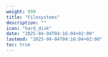 ```yaml
---
weight: 999
title: "Filesystems"
description: ""
icon: "hard_disk"
date: "2025-04-04T04:16:04+02:00"
lastmod: "2025-04-04T04:16:04+02:00"
toc: true
---
```

